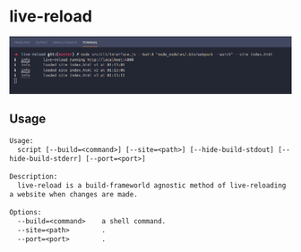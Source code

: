 # live-reload

![example image](example.png)

## Usage

```
Usage:
  script [--build=<command>] [--site=<path>] [--hide-build-stdout] [--hide-build-stderr] [--port=<port>]

Description:
  live-reload is a build-frameworld agnostic method of live-reloading a website when changes are made.

Options:
  --build=<command>    a shell command.
  --site=<path>        .
  --port=<port>        .
  ```
